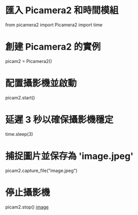 # 匯入 Picamera2 和時間模組
from picamera2 import Picamera2
import time

# 創建 Picamera2 的實例
picam2 = Picamera2()

# 配置攝影機並啟動
picam2.start()

# 延遲 3 秒以確保攝影機穩定
time.sleep(3)

# 捕捉圖片並保存為 'image.jpeg'
picam2.capture_file("image.jpeg")

# 停止攝影機
picam2.stop()
[image](https://github.com/user-attachments/assets/a0e019b6-c950-4931-878c-035e066783b6)
